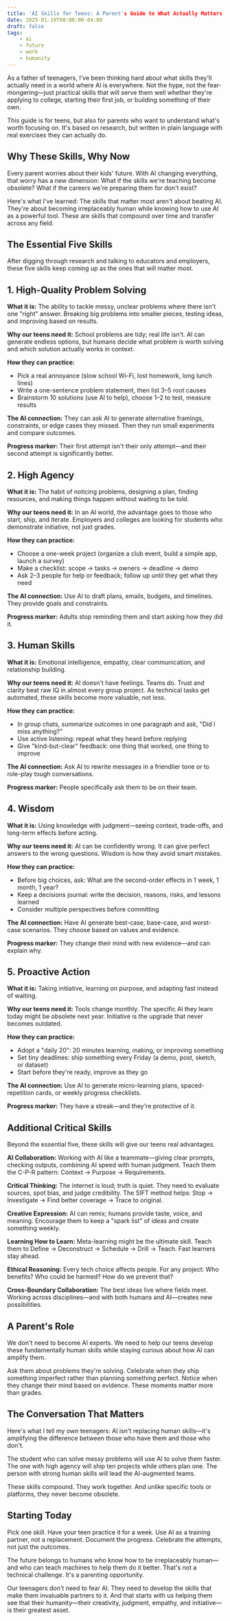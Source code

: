 ```yaml
---
title: 'AI Skills for Teens: A Parent's Guide to What Actually Matters'
date: 2025-01-19T00:00:00-04:00
draft: false
tags:
    - ai
    - future
    - work
    - humanity
---
```


As a father of teenagers, I've been thinking hard about what skills they'll actually need in a world where AI is everywhere. Not the hype, not the fear-mongering—just practical skills that will serve them well whether they're applying to college, starting their first job, or building something of their own.

This guide is for teens, but also for parents who want to understand what's worth focusing on. It's based on research, but written in plain language with real exercises they can actually do.

## Why These Skills, Why Now

Every parent worries about their kids' future. With AI changing everything, that worry has a new dimension: What if the skills we're teaching become obsolete? What if the careers we're preparing them for don't exist?

Here's what I've learned: The skills that matter most aren't about beating AI. They're about becoming irreplaceably human while knowing how to use AI as a powerful tool. These are skills that compound over time and transfer across any field.

## The Essential Five Skills

After digging through research and talking to educators and employers, these five skills keep coming up as the ones that will matter most.

## 1. High-Quality Problem Solving

**What it is:** The ability to tackle messy, unclear problems where there isn't one "right" answer. Breaking big problems into smaller pieces, testing ideas, and improving based on results.

**Why our teens need it:** School problems are tidy; real life isn't. AI can generate endless options, but humans decide what problem is worth solving and which solution actually works in context.

**How they can practice:**
- Pick a real annoyance (slow school Wi-Fi, lost homework, long lunch lines)
- Write a one-sentence problem statement, then list 3–5 root causes
- Brainstorm 10 solutions (use AI to help), choose 1–2 to test, measure results

**The AI connection:** They can ask AI to generate alternative framings, constraints, or edge cases they missed. Then they run small experiments and compare outcomes.

**Progress marker:** Their first attempt isn't their only attempt—and their second attempt is significantly better.

## 2. High Agency

**What it is:** The habit of noticing problems, designing a plan, finding resources, and making things happen without waiting to be told.

**Why our teens need it:** In an AI world, the advantage goes to those who start, ship, and iterate. Employers and colleges are looking for students who demonstrate initiative, not just grades.

**How they can practice:**
- Choose a one-week project (organize a club event, build a simple app, launch a survey)
- Make a checklist: scope → tasks → owners → deadline → demo
- Ask 2–3 people for help or feedback; follow up until they get what they need

**The AI connection:** Use AI to draft plans, emails, budgets, and timelines. They provide goals and constraints.

**Progress marker:** Adults stop reminding them and start asking how they did it.

## 3. Human Skills

**What it is:** Emotional intelligence, empathy, clear communication, and relationship building.

**Why our teens need it:** AI doesn't have feelings. Teams do. Trust and clarity beat raw IQ in almost every group project. As technical tasks get automated, these skills become more valuable, not less.

**How they can practice:**
- In group chats, summarize outcomes in one paragraph and ask, "Did I miss anything?"
- Use active listening: repeat what they heard before replying
- Give "kind-but-clear" feedback: one thing that worked, one thing to improve

**The AI connection:** Ask AI to rewrite messages in a friendlier tone or to role-play tough conversations.

**Progress marker:** People specifically ask them to be on their team.

## 4. Wisdom

**What it is:** Using knowledge with judgment—seeing context, trade-offs, and long-term effects before acting.

**Why our teens need it:** AI can be confidently wrong. It can give perfect answers to the wrong questions. Wisdom is how they avoid smart mistakes.

**How they can practice:**
- Before big choices, ask: What are the second-order effects in 1 week, 1 month, 1 year?
- Keep a decisions journal: write the decision, reasons, risks, and lessons learned
- Consider multiple perspectives before committing

**The AI connection:** Have AI generate best-case, base-case, and worst-case scenarios. They choose based on values and evidence.

**Progress marker:** They change their mind with new evidence—and can explain why.

## 5. Proactive Action

**What it is:** Taking initiative, learning on purpose, and adapting fast instead of waiting.

**Why our teens need it:** Tools change monthly. The specific AI they learn today might be obsolete next year. Initiative is the upgrade that never becomes outdated.

**How they can practice:**
- Adopt a "daily 20": 20 minutes learning, making, or improving something
- Set tiny deadlines: ship something every Friday (a demo, post, sketch, or dataset)
- Start before they're ready, improve as they go

**The AI connection:** Use AI to generate micro-learning plans, spaced-repetition cards, or weekly progress checklists.

**Progress marker:** They have a streak—and they're protective of it.

## Additional Critical Skills

Beyond the essential five, these skills will give our teens real advantages.

**AI Collaboration:** Working with AI like a teammate—giving clear prompts, checking outputs, combining AI speed with human judgment. Teach them the C-P-R pattern: Context → Purpose → Requirements.

**Critical Thinking:** The internet is loud; truth is quiet. They need to evaluate sources, spot bias, and judge credibility. The SIFT method helps: Stop → Investigate → Find better coverage → Trace to original.

**Creative Expression:** AI can remix; humans provide taste, voice, and meaning. Encourage them to keep a "spark list" of ideas and create something weekly.

**Learning How to Learn:** Meta-learning might be the ultimate skill. Teach them to Define → Deconstruct → Schedule → Drill → Teach. Fast learners stay ahead.

**Ethical Reasoning:** Every tech choice affects people. For any project: Who benefits? Who could be harmed? How do we prevent that?

**Cross-Boundary Collaboration:** The best ideas live where fields meet. Working across disciplines—and with both humans and AI—creates new possibilities.

## A Parent's Role

We don't need to become AI experts. We need to help our teens develop these fundamentally human skills while staying curious about how AI can amplify them.

Ask them about problems they're solving. Celebrate when they ship something imperfect rather than planning something perfect. Notice when they change their mind based on evidence. These moments matter more than grades.

## The Conversation That Matters

Here's what I tell my own teenagers: AI isn't replacing human skills—it's amplifying the difference between those who have them and those who don't.

The student who can solve messy problems will use AI to solve them faster. The one with high agency will ship ten projects while others plan one. The person with strong human skills will lead the AI-augmented teams.

These skills compound. They work together. And unlike specific tools or platforms, they never become obsolete.

## Starting Today

Pick one skill. Have your teen practice it for a week. Use AI as a training partner, not a replacement. Document the progress. Celebrate the attempts, not just the outcomes.

The future belongs to humans who know how to be irreplaceably human—and who can teach machines to help them do it better. That's not a technical challenge. It's a parenting opportunity.

Our teenagers don't need to fear AI. They need to develop the skills that make them invaluable partners to it. And that starts with us helping them see that their humanity—their creativity, judgment, empathy, and initiative—is their greatest asset.